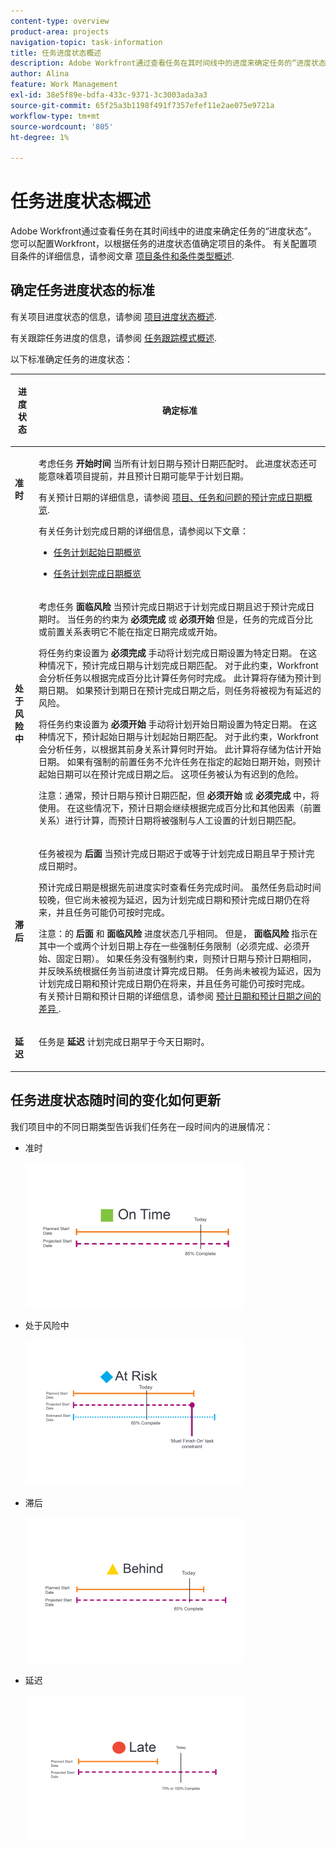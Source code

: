 ```yaml
---
content-type: overview
product-area: projects
navigation-topic: task-information
title: 任务进度状态概述
description: Adobe Workfront通过查看任务在其时间线中的进度来确定任务的“进度状态”。 您可以配置Workfront，以根据任务的进度状态值确定项目的条件。 有关配置项目条件的更多信息，请参阅项目条件和条件类型概述一文。
author: Alina
feature: Work Management
exl-id: 38e5f89e-bdfa-433c-9371-3c3003ada3a3
source-git-commit: 65f25a3b1198f491f7357efef11e2ae075e9721a
workflow-type: tm+mt
source-wordcount: '805'
ht-degree: 1%

---
```


# 任务进度状态概述

Adobe Workfront通过查看任务在其时间线中的进度来确定任务的“进度状态”。 您可以配置Workfront，以根据任务的进度状态值确定项目的条件。 有关配置项目条件的详细信息，请参阅文章 [项目条件和条件类型概述](../../../manage-work/projects/manage-projects/project-condition-and-condition-type.md).

## 确定任务进度状态的标准

有关项目进度状态的信息，请参阅 [项目进度状态概述](../../../manage-work/projects/planning-a-project/project-progress-status.md).

有关跟踪任务进度的信息，请参阅 [任务跟踪模式概述](../../../manage-work/tasks/task-information/task-tracking-mode.md).

以下标准确定任务的进度状态：

<table> 
 <col> 
 <col> 
 <thead> 
  <tr> 
   <th> <p><strong>进度状态</strong> </p> </th> 
   <th> <p><strong>确定标准</strong> </p> </th> 
  </tr> 
 </thead> 
 <tbody> 
  <tr valign="top"> 
   <td scope="col"> <p> </p> <p><strong>准时</strong> </p> </td> 
   <td scope="col"> <p>考虑任务 <strong>开始时间</strong> 当所有计划日期与预计日期匹配时。 此进度状态还可能意味着项目提前，并且预计日期可能早于计划日期。</p> <p>有关预计日期的详细信息，请参阅 <a href="../../../manage-work/projects/planning-a-project/project-projected-completion-date.md" class="MCXref xref">项目、任务和问题的预计完成日期概览</a>.</p> <p>有关任务计划完成日期的详细信息，请参阅以下文章：</p> 
    <ul> 
     <li> <p><a href="../../../manage-work/tasks/task-information/task-planned-start-date.md" class="MCXref xref">任务计划起始日期概览</a> </p> </li> 
     <li> <p><a href="../../../manage-work/tasks/task-information/task-planned-completion-date.md" class="MCXref xref">任务计划完成日期概览</a> </p> </li> 
    </ul> </td> 
  </tr> 
  <tr> 
   <td><p></p> <p><strong>处于风险中</strong> </p> </td> 
   <td><p>考虑任务 <strong>面临风险</strong> 当预计完成日期迟于计划完成日期且迟于预计完成日期时。 当任务的约束为 <strong>必须完成</strong> 或 <strong>必须开始</strong> 但是，任务的完成百分比或前置关系表明它不能在指定日期完成或开始。 </p><p> 将任务约束设置为 <strong>必须完成</strong> 手动将计划完成日期设置为特定日期。 在这种情况下，预计完成日期与计划完成日期匹配。 对于此约束，Workfront会分析任务以根据完成百分比计算任务何时完成。 此计算将存储为预计到期日期。 如果预计到期日在预计完成日期之后，则任务将被视为有延迟的风险。 </p> <p> 将任务约束设置为 <strong>必须开始</strong> 手动将计划开始日期设置为特定日期。 在这种情况下，预计起始日期与计划起始日期匹配。 对于此约束，Workfront会分析任务，以根据其前身关系计算何时开始。 此计算将存储为估计开始日期。 如果有强制的前置任务不允许任务在指定的起始日期开始，则预计起始日期可以在预计完成日期之后。 这项任务被认为有迟到的危险。 </p> <p>注意：通常，预计日期与预计日期匹配，但 <strong>必须开始</strong> 或 <strong>必须完成</strong> 中，将使用。 在这些情况下，预计日期会继续根据完成百分比和其他因素（前置关系）进行计算，而预计日期将被强制与人工设置的计划日期匹配。</p> </td> 
  </tr> 
  <tr> 
   <td> <p><strong>滞后</strong> </p> </td> 
   <td> <p>任务被视为 <strong>后面</strong> 当预计完成日期迟于或等于计划完成日期且早于预计完成日期时。</p> <p>预计完成日期是根据先前进度实时查看任务完成时间。 虽然任务启动时间较晚，但它尚未被视为延迟，因为计划完成日期和预计完成日期仍在将来，并且任务可能仍可按时完成。</p> <p>注意：的 <strong>后面</strong> 和 <strong>面临风险</strong> 进度状态几乎相同。 但是， <strong>面临风险</strong> 指示在其中一个或两个计划日期上存在一些强制任务限制（必须完成、必须开始、固定日期）。 如果任务没有强制约束，则预计日期与预计日期相同，并反映系统根据任务当前进度计算完成日期。 任务尚未被视为延迟，因为计划完成日期和预计完成日期仍在将来，并且任务可能仍可按时完成。<br>有关预计日期和预计日期的详细信息，请参阅 <a href="../../../manage-work/tasks/task-information/differentiate-projected-estimated-dates.md" class="MCXref xref">预计日期和预计日期之间的差异 </a>.</p> </td> 
  </tr> 
  <tr valign="top"> 
   <td> <p><strong>延迟</strong> </p> </td> 
   <td> <p>任务是 <strong>延迟</strong> 计划完成日期早于今天日期时。<br></p> </td> 
  </tr> 
 </tbody> 
</table>

## 任务进度状态随时间的变化如何更新

我们项目中的不同日期类型告诉我们任务在一段时间内的进展情况：

* 准时

   ![](assets/on-time-progress-status-350x233.png)

* 处于风险中

   ![](assets/at-risk-progress-status-350x233.png)

* 滞后

   ![](assets/behind-progress-status-350x233.png)

* 延迟

   ![](assets/late-progress-status-350x233.png)
